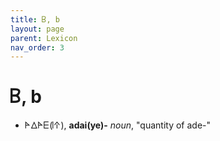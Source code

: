 ```yaml
---
title: 𐊂, b
layout: page
parent: Lexicon
nav_order: 3
---
```



# 𐊂, b

- 𐊀𐊅𐊀𐊆(𐊊𐊁), **adai(ye)-** *noun*, "quantity of ade-"
